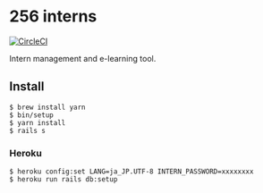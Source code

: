 # 256 interns

[![CircleCI](https://circleci.com/gh/fjordllc/interns.svg?style=svg&circle-token=dcbfd5d67e9be5401ce486b74f585879bc58a692)](https://circleci.com/gh/fjordllc/interns)

Intern management and e-learning tool.

## Install

    $ brew install yarn
    $ bin/setup
    $ yarn install
    $ rails s

### Heroku

    $ heroku config:set LANG=ja_JP.UTF-8 INTERN_PASSWORD=xxxxxxxx
    $ heroku run rails db:setup
